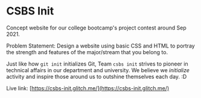 # CSBS Init

Concept website for our college bootcamp's project contest around Sep 2021.

Problem Statement: Design a website using basic CSS and HTML to portray the strength and features of the major/stream that you belong to.

Just like how `git init` initializes Git, Team `csbs init` strives to pioneer in technical affairs in our department and university.
We believe we _initialize_ activity and inspire those around us to outshine themselves each day. :D

Live link: [https://csbs-init.glitch.me/](https://csbs-init.glitch.me/)
